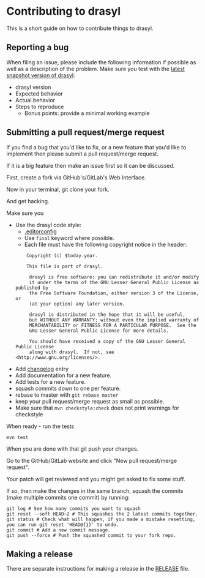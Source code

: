 # Contributing to drasyl

This is a short guide on how to contribute things to drasyl.

## Reporting a bug

When filing an issue, please include the following information if possible as well as a description
of the problem. Make sure you test with the [latest snapshot version of drasyl](https://docs.drasyl.org/master/getting-started/quick-start/):

  * drasyl version
  * Expected behavior
  * Actual behavior
  * Steps to reproduce
    * Bonus points: provide a minimal working example

## Submitting a pull request/merge request

If you find a bug that you'd like to fix, or a new feature that you'd
like to implement then please submit a pull request/merge request.

If it is a big feature then make an issue first so it can be discussed.

First, create a fork via GitHub's/GitLab's Web Interface.

Now in your terminal, git clone your fork.

And get hacking.

Make sure you

  * Use the drasyl code style:
    * [.editorconfig](.editorconfig)
    * Use `final` keyword where possible.
    * Each file must have the following copyright notice in the header: 
    ```
        Copyright (c) $today.year.
        
        This file is part of drasyl.
        
         drasyl is free software: you can redistribute it and/or modify
         it under the terms of the GNU Lesser General Public License as published by
         the Free Software Foundation, either version 3 of the License, or
         (at your option) any later version.
         
         drasyl is distributed in the hope that it will be useful,
         but WITHOUT ANY WARRANTY; without even the implied warranty of
         MERCHANTABILITY or FITNESS FOR A PARTICULAR PURPOSE.  See the
         GNU Lesser General Public License for more details.
         
         You should have received a copy of the GNU Lesser General Public License
         along with drasyl.  If not, see <http://www.gnu.org/licenses/>.
    ```
  * Add [changelog](./CHANGELOG.md) entry
  * Add documentation for a new feature.
  * Add tests for a new feature.
  * squash commits down to one per feature.
  * rebase to master with `git rebase master`
  * keep your pull request/merge request as small as possible.
  * Make sure that `mvn checkstyle:check` does not print warnings for checkstyle

When ready - run the tests

    mvn test

When you are done with that git push your changes.

Go to the GitHub/GitLab website and click "New pull request/merge request".

Your patch will get reviewed and you might get asked to fix some stuff.

If so, then make the changes in the same branch, squash the commits (make multiple commits one
commit) by running:
```
git log # See how many commits you want to squash
git reset --soft HEAD~2 # This squashes the 2 latest commits together.
git status # Check what will happen, if you made a mistake resetting, you can run git reset 'HEAD@{1}' to undo.
git commit # Add a new commit message.
git push --force # Push the squashed commit to your fork repo.
```

## Making a release ##

There are separate instructions for making a release in the [RELEASE](RELEASE.md)
file.
